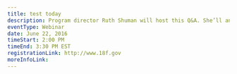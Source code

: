 ```yaml
---
title: test today
description: Program director Ruth Shuman will host this Q&A. She’ll answer your questions about America's Seed Fund and share how to prepare for the upcoming application deadline (June 17, 2017).
eventType: Webinar
date: June 22, 2016
timeStart: 2:00 PM
timeEnd: 3:30 PM EST
registrationLink: http://www.18f.gov
moreInfoLink:
---
```

